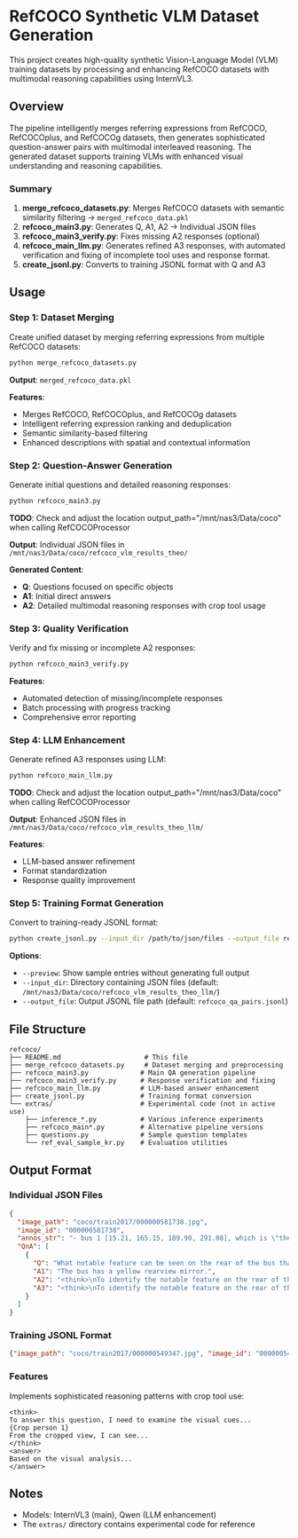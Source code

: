 # RefCOCO Synthetic VLM Dataset Generation

This project creates high-quality synthetic Vision-Language Model (VLM) training datasets by processing and enhancing RefCOCO datasets with multimodal reasoning capabilities using InternVL3.

## Overview

The pipeline intelligently merges referring expressions from RefCOCO, RefCOCOplus, and RefCOCOg datasets, then generates sophisticated question-answer pairs with multimodal interleaved reasoning. The generated dataset supports training VLMs with enhanced visual understanding and reasoning capabilities.

### Summary

1. **merge_refcoco_datasets.py**: Merges RefCOCO datasets with semantic similarity filtering → `merged_refcoco_data.pkl`
2. **refcoco_main3.py**: Generates Q, A1, A2 → Individual JSON files
3. **refcoco_main3_verify.py**: Fixes missing A2 responses (optional)
4. **refcoco_main_llm.py**: Generates refined A3 responses, with automated verification and fixing of incomplete tool uses and response format.
5. **create_jsonl.py**: Converts to training JSONL format with Q and A3

## Usage

### Step 1: Dataset Merging

Create unified dataset by merging referring expressions from multiple RefCOCO datasets:

```bash
python merge_refcoco_datasets.py
```

**Output**: `merged_refcoco_data.pkl`

**Features**:
- Merges RefCOCO, RefCOCOplus, and RefCOCOg datasets
- Intelligent referring expression ranking and deduplication
- Semantic similarity-based filtering
- Enhanced descriptions with spatial and contextual information

### Step 2: Question-Answer Generation

Generate initial questions and detailed reasoning responses:

```bash
python refcoco_main3.py
```

**TODO**: Check and adjust the location output_path="/mnt/nas3/Data/coco" when calling RefCOCOProcessor

**Output**: Individual JSON files in `/mnt/nas3/Data/coco/refcoco_vlm_results_theo/`

**Generated Content**:
- **Q**: Questions focused on specific objects
- **A1**: Initial direct answers
- **A2**: Detailed multimodal reasoning responses with crop tool usage

### Step 3: Quality Verification

Verify and fix missing or incomplete A2 responses:

```bash
python refcoco_main3_verify.py
```

**Features**:
- Automated detection of missing/incomplete responses
- Batch processing with progress tracking
- Comprehensive error reporting

### Step 4: LLM Enhancement

Generate refined A3 responses using LLM:

```bash
python refcoco_main_llm.py
```

**TODO**: Check and adjust the location output_path="/mnt/nas3/Data/coco" when calling RefCOCOProcessor

**Output**: Enhanced JSON files in `/mnt/nas3/Data/coco/refcoco_vlm_results_theo_llm/`

**Features**:
- LLM-based answer refinement
- Format standardization
- Response quality improvement

### Step 5: Training Format Generation

Convert to training-ready JSONL format:

```bash
python create_jsonl.py --input_dir /path/to/json/files --output_file refcoco_qa_pairs.jsonl
```

**Options**:
- `--preview`: Show sample entries without generating full output
- `--input_dir`: Directory containing JSON files (default: `/mnt/nas3/Data/coco/refcoco_vlm_results_theo_llm/`)
- `--output_file`: Output JSONL file path (default: `refcoco_qa_pairs.jsonl`)

## File Structure

```
refcoco/
├── README.md                     # This file
├── merge_refcoco_datasets.py     # Dataset merging and preprocessing
├── refcoco_main3.py             # Main QA generation pipeline
├── refcoco_main3_verify.py      # Response verification and fixing
├── refcoco_main_llm.py          # LLM-based answer enhancement
├── create_jsonl.py              # Training format conversion
└── extras/                      # Experimental code (not in active use)
    ├── inference_*.py           # Various inference experiments
    ├── refcoco_main*.py         # Alternative pipeline versions
    ├── questions.py             # Sample question templates
    └── ref_eval_sample_kr.py    # Evaluation utilities
```

## Output Format

### Individual JSON Files
```json
{
  "image_path": "coco/train2017/000000581738.jpg",
  "image_id": "000000581738",
  "annos_str": "- bus 1 [15.21, 165.15, 189.90, 291.08], which is \"the red bus whose front end is blocked from view\", \"the orange bus with a yellow rear view mirror\", \"red bus you dont see the front of\", \"red bus with windshield hidden\", \"the red bus thats blocked in\"",
  "QnA": [
    {
      "Q": "What notable feature can be seen on the rear of the bus that is partially visible in the image?",
      "A1": "The bus has a yellow rearview mirror.",
      "A2": "<think>\nTo identify the notable feature on the rear of the partially visible bus, I need to examine that part of the image closely. Let me crop the region to get a better look.\n\n{Crop bus 1}\n\nUpon closer inspection of the cropped area, I can confirm that there is a yellow rearview mirror visible on the rear side of the bus.\n</think>\n\n<answer>\nThe notable feature on the rear of the partially visible bus is a yellow rearview mirror.\n</answer>",
      "A3": "<think>\nTo identify the notable feature on the rear of the partially visible bus, I need to examine that part of the image closely. Let me crop the region to get a better look.\n\n{Crop bus 1 [15.21, 165.15, 189.90, 291.08]}\n\nUpon closer inspection of the cropped area, I can confirm that there is a yellow rearview mirror visible on the rear side of the bus.\n</think>\n\n<answer>\nThe notable feature on the rear of the partially visible bus is a yellow rearview mirror.\n</answer>"
    }
  ]
}
```

### Training JSONL Format
```json
{"image_path": "coco/train2017/000000549347.jpg", "image_id": "000000549347", "QnA": [{"Q": "What is the individual doing?", "A3": "<think>Let me closely look at the person.\n\n{Crop person 2 [181, 16, 220, 191]}\n\nUpon closer inspection, the person is engaging with the camera.</think>\n\n<answer>The person is engaging with the camera.\n</answer>"}]}
```

### Features
Implements sophisticated reasoning patterns with crop tool use:
```
<think>
To answer this question, I need to examine the visual cues...
{Crop person 1}
From the cropped view, I can see...
</think>
<answer>
Based on the visual analysis...
</answer>
```

## Notes

- Models: InternVL3 (main), Qwen (LLM enhancement)
- The `extras/` directory contains experimental code for reference